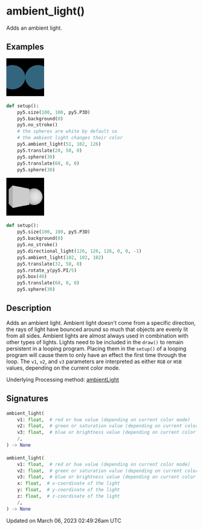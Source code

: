 # ambient_light()

Adds an ambient light.

## Examples

<div class="example-table">

<div class="example-row"><div class="example-cell-image">

![example picture for ambient_light()](/images/reference/Sketch_ambient_light_0.png)

</div><div class="example-cell-code">

```python
def setup():
    py5.size(100, 100, py5.P3D)
    py5.background(0)
    py5.no_stroke()
    # the spheres are white by default so
    # the ambient light changes their color
    py5.ambient_light(51, 102, 126)
    py5.translate(20, 50, 0)
    py5.sphere(30)
    py5.translate(60, 0, 0)
    py5.sphere(30)
```

</div></div>

<div class="example-row"><div class="example-cell-image">

![example picture for ambient_light()](/images/reference/Sketch_ambient_light_1.png)

</div><div class="example-cell-code">

```python
def setup():
    py5.size(100, 100, py5.P3D)
    py5.background(0)
    py5.no_stroke()
    py5.directional_light(126, 126, 126, 0, 0, -1)
    py5.ambient_light(102, 102, 102)
    py5.translate(32, 50, 0)
    py5.rotate_y(py5.PI/5)
    py5.box(40)
    py5.translate(60, 0, 0)
    py5.sphere(30)
```

</div></div>

</div>

## Description

Adds an ambient light. Ambient light doesn't come from a specific direction, the rays of light have bounced around so much that objects are evenly lit from all sides. Ambient lights are almost always used in combination with other types of lights. Lights need to be included in the `draw()` to remain persistent in a looping program. Placing them in the `setup()` of a looping program will cause them to only have an effect the first time through the loop. The `v1`, `v2`, and `v3` parameters are interpreted as either `RGB` or `HSB` values, depending on the current color mode.

Underlying Processing method: [ambientLight](https://processing.org/reference/ambientLight_.html)

## Signatures

```python
ambient_light(
    v1: float,  # red or hue value (depending on current color mode)
    v2: float,  # green or saturation value (depending on current color mode)
    v3: float,  # blue or brightness value (depending on current color mode)
    /,
) -> None

ambient_light(
    v1: float,  # red or hue value (depending on current color mode)
    v2: float,  # green or saturation value (depending on current color mode)
    v3: float,  # blue or brightness value (depending on current color mode)
    x: float,  # x-coordinate of the light
    y: float,  # y-coordinate of the light
    z: float,  # z-coordinate of the light
    /,
) -> None
```

Updated on March 06, 2023 02:49:26am UTC

